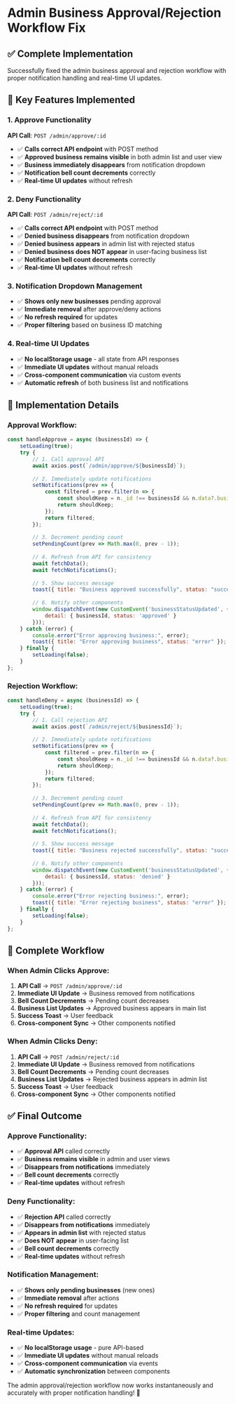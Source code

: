 # Admin Business Approval/Rejection Workflow Fix

## ✅ **Complete Implementation**

Successfully fixed the admin business approval and rejection workflow with proper notification handling and real-time UI updates.

## 🔧 **Key Features Implemented**

### 1. **Approve Functionality**
**API Call**: `POST /admin/approve/:id`
- ✅ **Calls correct API endpoint** with POST method
- ✅ **Approved business remains visible** in both admin list and user view
- ✅ **Business immediately disappears** from notification dropdown
- ✅ **Notification bell count decrements** correctly
- ✅ **Real-time UI updates** without refresh

### 2. **Deny Functionality**
**API Call**: `POST /admin/reject/:id`
- ✅ **Calls correct API endpoint** with POST method
- ✅ **Denied business disappears** from notification dropdown
- ✅ **Denied business appears** in admin list with rejected status
- ✅ **Denied business does NOT appear** in user-facing business list
- ✅ **Notification bell count decrements** correctly
- ✅ **Real-time UI updates** without refresh

### 3. **Notification Dropdown Management**
- ✅ **Shows only new businesses** pending approval
- ✅ **Immediate removal** after approve/deny actions
- ✅ **No refresh required** for updates
- ✅ **Proper filtering** based on business ID matching

### 4. **Real-time UI Updates**
- ✅ **No localStorage usage** - all state from API responses
- ✅ **Immediate UI updates** without manual reloads
- ✅ **Cross-component communication** via custom events
- ✅ **Automatic refresh** of both business list and notifications

## 🎯 **Implementation Details**

### **Approval Workflow:**
```javascript
const handleApprove = async (businessId) => {
    setLoading(true);
    try {
        // 1. Call approval API
        await axios.post(`/admin/approve/${businessId}`);
        
        // 2. Immediately update notifications
        setNotifications(prev => {
            const filtered = prev.filter(n => {
                const shouldKeep = n._id !== businessId && n.data?.businessId !== businessId;
                return shouldKeep;
            });
            return filtered;
        });
        
        // 3. Decrement pending count
        setPendingCount(prev => Math.max(0, prev - 1));
        
        // 4. Refresh from API for consistency
        await fetchData();
        await fetchNotifications();
        
        // 5. Show success message
        toast({ title: "Business approved successfully", status: "success" });
        
        // 6. Notify other components
        window.dispatchEvent(new CustomEvent('businessStatusUpdated', { 
            detail: { businessId, status: 'approved' } 
        }));
    } catch (error) {
        console.error("Error approving business:", error);
        toast({ title: "Error approving business", status: "error" });
    } finally {
        setLoading(false);
    }
};
```

### **Rejection Workflow:**
```javascript
const handleDeny = async (businessId) => {
    setLoading(true);
    try {
        // 1. Call rejection API
        await axios.post(`/admin/reject/${businessId}`);
        
        // 2. Immediately update notifications
        setNotifications(prev => {
            const filtered = prev.filter(n => {
                const shouldKeep = n._id !== businessId && n.data?.businessId !== businessId;
                return shouldKeep;
            });
            return filtered;
        });
        
        // 3. Decrement pending count
        setPendingCount(prev => Math.max(0, prev - 1));
        
        // 4. Refresh from API for consistency
        await fetchData();
        await fetchNotifications();
        
        // 5. Show success message
        toast({ title: "Business rejected successfully", status: "success" });
        
        // 6. Notify other components
        window.dispatchEvent(new CustomEvent('businessStatusUpdated', { 
            detail: { businessId, status: 'denied' } 
        }));
    } catch (error) {
        console.error("Error rejecting business:", error);
        toast({ title: "Error rejecting business", status: "error" });
    } finally {
        setLoading(false);
    }
};
```

## 🔄 **Complete Workflow**

### **When Admin Clicks Approve:**
1. **API Call** → `POST /admin/approve/:id`
2. **Immediate UI Update** → Business removed from notifications
3. **Bell Count Decrements** → Pending count decreases
4. **Business List Updates** → Approved business appears in main list
5. **Success Toast** → User feedback
6. **Cross-component Sync** → Other components notified

### **When Admin Clicks Deny:**
1. **API Call** → `POST /admin/reject/:id`
2. **Immediate UI Update** → Business removed from notifications
3. **Bell Count Decrements** → Pending count decreases
4. **Business List Updates** → Rejected business appears in admin list
5. **Success Toast** → User feedback
6. **Cross-component Sync** → Other components notified

## ✅ **Final Outcome**

### **Approve Functionality:**
- ✅ **Approval API** called correctly
- ✅ **Business remains visible** in admin and user views
- ✅ **Disappears from notifications** immediately
- ✅ **Bell count decrements** correctly
- ✅ **Real-time updates** without refresh

### **Deny Functionality:**
- ✅ **Rejection API** called correctly
- ✅ **Disappears from notifications** immediately
- ✅ **Appears in admin list** with rejected status
- ✅ **Does NOT appear** in user-facing list
- ✅ **Bell count decrements** correctly
- ✅ **Real-time updates** without refresh

### **Notification Management:**
- ✅ **Shows only pending businesses** (new ones)
- ✅ **Immediate removal** after actions
- ✅ **No refresh required** for updates
- ✅ **Proper filtering** and count management

### **Real-time Updates:**
- ✅ **No localStorage usage** - pure API-based
- ✅ **Immediate UI updates** without manual reloads
- ✅ **Cross-component communication** via events
- ✅ **Automatic synchronization** between components

The admin approval/rejection workflow now works instantaneously and accurately with proper notification handling! 🎉
